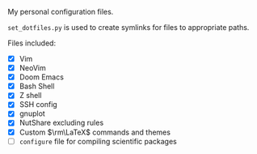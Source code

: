 My personal configuration files.

`set_dotfiles.py` is used to create symlinks for files to appropriate paths.

Files included:

- [x] Vim
- [x] NeoVim
- [x] Doom Emacs
- [x] Bash Shell
- [x] Z shell
- [x] SSH config
- [x] gnuplot
- [x] NutShare excluding rules
- [x] Custom $\rm\LaTeX$ commands and themes
- [ ] `configure` file for compiling scientific packages
